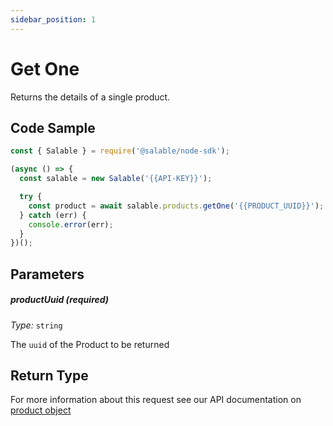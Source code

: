 ```yaml
---
sidebar_position: 1
---
```


# Get One

Returns the details of a single product.

## Code Sample

```typescript
const { Salable } = require('@salable/node-sdk');

(async () => {
  const salable = new Salable('{{API-KEY}}');

  try {
    const product = await salable.products.getOne('{{PRODUCT_UUID}}');
  } catch (err) {
    console.error(err);
  }
})();
```

## Parameters

##### productUuid (_required_)

_Type:_ `string`

The `uuid` of the Product to be returned

## Return Type

For more information about this request see our API documentation on [product object](https://docs.salable.app/api#tag/Products/operation/getProductByUuid)
